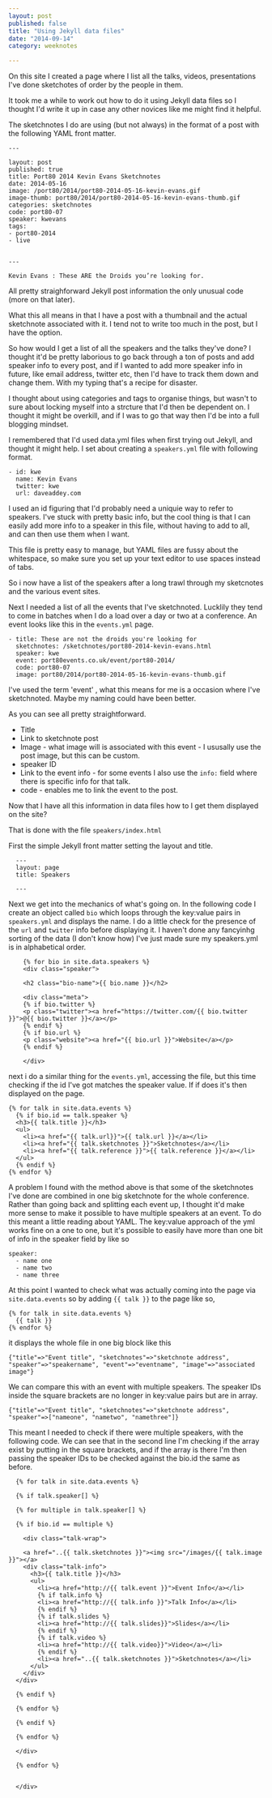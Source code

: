 ```yaml
---
layout: post
published: false
title: "Using Jekyll data files"
date: "2014-09-14"
category: weeknotes

---
```


On this site I created a page where I list all the talks, videos, presentations I've done sketchotes of order by the people in them.

It took me a while to work out how to do it using Jekyll data files so I thought I'd write it up in case any other novices like me might find it helpful.

The sketchnotes I do are using (but not always) in the format of a post with the following YAML front matter.

    ---

    layout: post
    published: true
    title: Port80 2014 Kevin Evans Sketchnotes
    date: 2014-05-16
    image: /port80/2014/port80-2014-05-16-kevin-evans.gif
    image-thumb: port80/2014/port80-2014-05-16-kevin-evans-thumb.gif
    categories: sketchnotes
    code: port80-07
    speaker: kwevans
    tags:
    - port80-2014
    - live


    ---

    Kevin Evans : These ARE the Droids you’re looking for.

All pretty straighforward Jekyll post information the only unusual code (more on that later). 

What this all means in that I have a post with a thumbnail and the actual sketchnote associated with it. I tend not to write too much in the post, but I have the option.

So how would I get a list of all the speakers and the talks they've done? I thought it'd be pretty laborious to go back through a ton of posts and add speaker info to every post, and if I wanted to add more speaker info in future, like email address, twitter etc, then I'd have to track them down and change them. With my typing that's a recipe for disaster.

I thought about using categories and tags to organise things, but wasn't to sure about locking myself into a strcture that I'd then be dependent on. I thought it might be overkill, and if I was to go that way then I'd be into a full blogging mindset. 

I remembered that I'd used data.yml files when first trying out Jekyll, and thought it might help. I set about creating a `speakers.yml` file with following format.

    - id: kwe
      name: Kevin Evans
      twitter: kwe
      url: daveaddey.com

I used an id figuring that I'd probably need a uniquie way to refer to speakers. I've stuck with pretty basic info, but the cool thing is that I can easily add more info to a speaker in this file, without having to add to all, and can then use them when I want.

This file is pretty easy to manage, but YAML files are fussy about the whitespace, so make sure you set up your text editor to use spaces instead of tabs.

So i now have a list of the speakers after a long trawl through my sketcnotes and the various event sites.

Next I needed a list of all the events that I've sketchnoted. Lucklily they tend to come in batches when I do a load over a day or two at a conference. An event looks like this in the `events.yml` page.

    - title: These are not the droids you're looking for
      sketchnotes: /sketchnotes/port80-2014-kevin-evans.html
      speaker: kwe 
      event: port80events.co.uk/event/port80-2014/
      code: port80-07
      image: port80/2014/port80-2014-05-16-kevin-evans-thumb.gif


I've used the term 'event' , what this means for me is a occasion where I've sketchnoted. Maybe my naming could have been better.

As you can see all pretty straightforward. 
* Title
* Link to sketchnote post
* Image - what image will is associated with this event - I ususally use the post image, but this can be custom.
* speaker ID
* Link to the event info - for some events I also use the `info:` field where there is specific info for that talk.
* code - enables me to link the event to the post.

Now that I have all this information in data files how to I get them displayed on the site?

That is done with the file `speakers/index.html`

First the simple Jekyll front matter setting the layout and title.

      ---
      layout: page
      title: Speakers

      ---


Next we get into the mechanics of what's going on. In the following code I create an object called `bio` which loops through the key:value pairs in `speakers.yml` and displays the name. I do a little check for the presence of the `url` and `twitter` info before displaying it. I haven't done any fancyinhg sorting of the data (I don't know how) I've just made sure my speakers.yml is in alphabetical order.

        {% for bio in site.data.speakers %}
        <div class="speaker">

        <h2 class="bio-name">{{ bio.name }}</h2>

        <div class="meta">
        {% if bio.twitter %}
        <p class="twitter"><a href="https://twitter.com/{{ bio.twitter }}">@{{ bio.twitter }}</a></p>
        {% endif %}
        {% if bio.url %}
        <p class="website"><a href="{{ bio.url }}">Website</a></p>
        {% endif %}

        </div>


next i do a similar thing for the `events.yml`, accessing the file, but this time checking if the id I've got matches the speaker value. If if does it's then displayed on the page.

    {% for talk in site.data.events %}
      {% if bio.id == talk.speaker %}
      <h3>{{ talk.title }}</h3>
      <ul>
        <li><a href="{{ talk.url}}">{{ talk.url }}</a></li>
        <li><a href="{{ talk.sketchnotes }}">Sketchnotes</a></li>
        <li><a href="{{ talk.reference }}">{{ talk.reference }}</a></li>
      </ul>
      {% endif %}
    {% endfor %}
    
A problem I found with the method above is that some of the sketchnotes I've done are combined in one big sketchnote for the whole conference. Rather than going back and splitting each event up, I thought it'd make more sense to make it possible to have multiple speakers at an event. To do this meant a little reading about YAML. The key:value approach of the yml works fine on a one to one, but it's possible to easily have more than one bit of info in the speaker field by like so

    speaker:
      - name one
      - name two
      - name three
      
At this point I wanted to check what was actually coming into the page via `site.data.events` so by adding `{{ talk }}` to the page like so,

    {% for talk in site.data.events %}
      {{ talk }}
    {% endfor %}

it displays the whole file in one big block like this

    {"title"=>"Event title", "sketchnotes"=>"sketchnote address", "speaker"=>"speakername", "event"=>"eventname", "image"=>"associated image"}

We can compare this with an event with multiple speakers. The speaker IDs inside the square brackets are no longer in key:value pairs but are in array.

    {"title"=>"Event title", "sketchnotes"=>"sketchnote address", "speaker"=>["nameone", "nametwo", "namethree"]}

This meant I needed to check if there were multiple speakers, with the following code. We can see that in the second line I'm checking if the array exist by putting in the square brackets, and if the array is there I'm then passing the speaker IDs to be checked against the bio.id the same as before.

      {% for talk in site.data.events %} 

      {% if talk.speaker[] %}

      {% for multiple in talk.speaker[] %}

      {% if bio.id == multiple %}

        <div class="talk-wrap">
  
        <a href="..{{ talk.sketchnotes }}"><img src="/images/{{ talk.image }}"></a>
        <div class="talk-info">
          <h3>{{ talk.title }}</h3>
          <ul>
            <li><a href="http://{{ talk.event }}">Event Info</a></li>
            {% if talk.info %}
            <li><a href="http://{{ talk.info }}">Talk Info</a></li>
            {% endif %}
            {% if talk.slides %}
            <li><a href="http://{{ talk.slides}}">Slides</a></li>
            {% endif %}
            {% if talk.video %}
            <li><a href="http://{{ talk.video}}">Video</a></li>
            {% endif %}
            <li><a href="..{{ talk.sketchnotes }}">Sketchnotes</a></li>
          </ul>
        </div>
      </div>

      {% endif %}

      {% endfor %}

      {% endif %}

      {% endfor %}

      </div>

      {% endfor %}


      </div>



